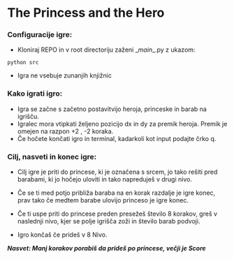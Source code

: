 # The Princess and the Hero
### Configuracije igre:

* Kloniraj REPO in v root directoriju zaženi \__main__.py z ukazom: 
~~~
python src
~~~
* Igra ne vsebuje zunanjih knjižnic
### Kako igrati igro:
* Igra se začne s začetno postavitvijo heroja, princeske in barab na igrišču.
* Igralec mora vtipkati željeno pozicijo dx in dy za premik heroja. Premik je omejen na razpon +2 , -2 koraka.
* Če hočete končati igro in terminal, kadarkoli kot input podajte črko q.
### Cilj, nasveti in konec igre:
* Cilj igre je priti do princese, ki je označena s srcem, jo tako rešiti pred barabami, ki jo hočejo uloviti in tako napreduješ v drugi nivo.

* Če se ti med potjo približa baraba na en korak razdalje je igre konec, prav tako če medtem barabe ulovijo princeso je igre konec.
* Če ti uspe priti do princese preden presežeš število 8 korakov, greš v naslednji nivo, kjer se polje igrišča zoži in število barab podvoji.
* Igro končaš če prideš v 8 Nivo.

***Nasvet: Manj korakov porabiš da prideš po princese, večji je Score***
